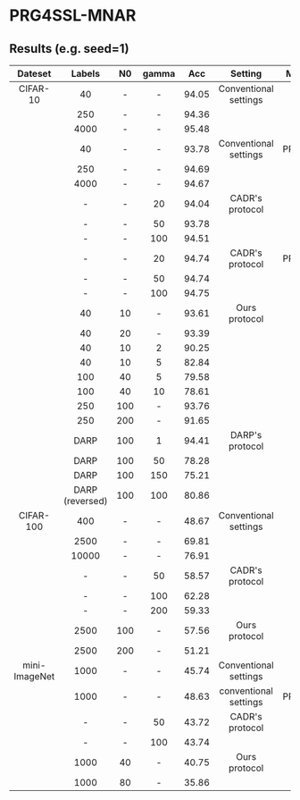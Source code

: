 # PRG4SSL-MNAR

## Results (e.g. seed=1)

| Dateset | Labels | N0 |gamma|Acc|Setting|Method|
| :-----:| :----: | :----: |:----: |:----: |:----: |:----: |
|CIFAR-10 | 40 | - |-|94.05 |Conventional settings|PRG|
| | 250 | - |- |94.36 |||
| | 4000 | - |- |95.48 |||
| | 40 | - |-|93.78 |Conventional settings|PRG^Last|
| | 250 | - |- |94.69 |||
| | 4000 | - |- |94.67 |||
| | - | - |20 |94.04 |CADR's protocol|PRG|
| | - | - |50 |93.78 |||
| | - | - |100 |94.51 |||
| | - | - |20 |94.74 |CADR's protocol|PRG^Last|
| | - | - |50 |94.74 |||
| | - | - |100 |94.75 |||
| | 40 | 10 |- |93.61 |Ours protocol|PRG|
| | 40 | 20 |- |93.39 |||
| | 40 | 10 |2 |90.25 |||
| | 40 | 10 |5 |82.84 |||
| | 100 | 40 |5 |79.58 |||
| | 100 | 40 |10 |78.61 |||
| | 250 | 100 |- |93.76 |||
| | 250 | 200 |- |91.65 |||
|  | DARP | 100 |1 |94.41 |DARP's protocol|PRG|
|  | DARP | 100 |50 |78.28 |||
|  | DARP | 100 |150 |75.21 |||
|  | DARP (reversed) | 100 |100 |80.86 |||
|CIFAR-100  | 400 | - |- |48.67 |Conventional settings|PRG|
|  | 2500 | - |- |69.81|||
|  | 10000 | - |- |76.91 |||
|  | - | - |50 |58.57 |CADR's protocol||
|  | - | - |100 |62.28 |||
|  | - | - |200 |59.33 |||
|  | 2500 | 100 |- |57.56 |Ours protocol||
|  | 2500 | 200 |- |51.21 |||
|mini-ImageNet | 1000| -|- |45.74 |Conventional settings|PRG|
| | 1000| -|- |48.63 |conventional settings|PRG^Last|
| | -| -|50 |43.72 |CADR's protocol|||
| | -| - |100 |43.74 |||
| | 1000| 40 |- |40.75 |Ours protocol|||
| | 1000| 80 |- |35.86|||
